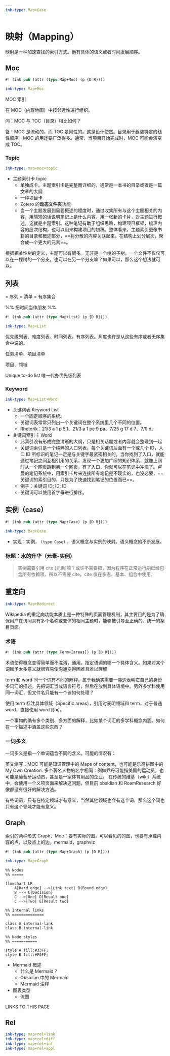 ```yaml
---
ink-type: Map+Case
---
```


# 映射（Mapping）

映射是一种加速查找的索引方式。他有具体的语义或者时间发展顺序。

## Moc

```rs
#! (ink pub (attr (type Map+Moc) (p {D R})))
```

```yaml
ink-type: Map+Moc
```

MOC 索引

在 MOC（内容地图）中按邻近性进行组织。

问：MOC 与 TOC（目录）相比如何？

答：MOC 是流动的，而 TOC 是刚性的。这是设计使然。目录用于组装特定的线性顺序。MOC 的用途要广泛得多。通常，当项目开始完成时，MOC 可能会演变成 TOC。

### Topic

```yaml
ink-type: map+moc+topic
```

- 主题索引卡 topic
  - 单独成卡。主题索引卡是完整而详细的，通常是一本书的目录或者是一篇文章的大纲
  - 一种项目卡
  - Zotero 的**动态文件夹**功能
  - 当一个主题发展到需要概述的程度时，通过收集所有与这个主题相关的内容，用简短的话说明笔记上是什么内容，用一张新的卡片，对主题进行概述，这就是主题索引。这种笔记有助于组织思路，构建项目框架，梳理内容的层次结构，也可以用来构建项目的初稿。整体看来，主题索引更像书籍的目录和概述部分，==将分散的内容关联起来，在结构上划分层次，聚合成一个更大的元素==。

根据相关性树的定义，主题可以有很多。无非是一个树的子树，一个文件不仅仅可以在一棵树的一个分支，也可以在另一个分支嘛？如果可以，那么这个想法就可以。

## 列表

= 序列 = 清单 = 有序集合

%% 把时间当作朋友 %%

```rs
#! (ink pub (attr (type Map+List) (p {D R})))
```

```yaml
ink-type: Map+List
```

优先级列表、难度列表、时间列表。有序列表。角度也许是从这些有序或者无序集合中说的。

任务清单、项目清单

项目、领域

Unique to-do list 唯一代办优先级列表

### Keyword

```yaml
ink-type: Map+List+Word
```

- 关键词表 Keyword List
  - 一个固定顺序的系统。
  - 关键词表常常只列出一个关键词在整个系统里几个不同的位置。
  - Rhetorik：21/3 a 1 p 5,1、21/3 a 1 pe 9 pa、7/25 g 17 d 7、7/9 d。
- 关键词索引卡 Word
  - 此索引没有形成完整清晰的大纲，只是相关话题或者内容就会整理到一起
  - 关键词索引是一个纯粹的入口列表，每个关键词后面有一个或几个 ID，入口 ID 所标识的笔记一定是与关键字最紧密相关的。当你找到了入口，就能通过笔记之间互相引用的关系，发现一个更加广阔的知识体系，就像上网时从一个网页跳到另一个网页，有了入口，你就可以在笔记中冲浪了。卢曼的笔记系统中，用索引卡片来连接所有笔记是不现实的，也没必要，==关键词的索引目的，只是为了快速找到笔记的位置而已==。
  - 例子：关键词 ID; ID; ID
  - 关键词可以使用首字母进行排序。

## 实例（case）

```rs
#! (ink pub (attr (type Map+Case) (p [D R])))
```

```yaml
ink-type: Map+Case
```

- 实现：实例， `(type Case)` ，语义概念与实例的映射。语义概念的不断发展。

### 标题：水的升华（元素-实例）

> 实例需要引用 cite [元素]嘛？或许不需要把，因为程序在正常运行期已经包含所有依赖项。所以不需要 cite。cite 仅在多态、基本、组合中使用。

## 重定向

```yaml
ink-type: Map+Redirect
```

Wikipedia 的重定向功能本质上是一种特殊的页面管理机制，其主要目的是为了确保用户在访问具有多个名称或变体的相同主题时，能够被引导至正确的、统一的条目页面。

### 术语

```rs
#! (ink pub (attr (type Term+[areas]) (p [D R])))
```

术语使得概念变得简单而不混淆，通用。指定语词的哪一个具体含义。如果对某个词赋予太多意义就很容易使沟通变得困难且难以理解

term 和 word 同一个词有不同的解释。属于我确实需要一类边表明它自己的身份多词汇的描述，先把词汇当成语言符号，然后在放到具体语境中。另外多学科使用同一词汇，但文件名只能有一个该如何处理？

使用 term 标注具体领域（Specific areas），引用时表明领域和 term，对于普通 word，直接使用 word 即可。

一个事物的确有多个类别、多方面的解释，比如某个词汇的多学科概念内涵。如何在一个描述中涵盖这些东西？

### 一词多义

一词多义是指一个单词蕴含不同的含义。可能的情况有：

英文缩写：MOC 可能是知识管理中的 Maps of content，也可能是乐高拼图中的 My Own Creation.
多个著名人物的名字相同：例如乔丹可能指美国的运动员，也可能是葡萄牙运动员，甚至是一家体育用品的企业。
在传统的维基（wiki）系统中，会使用一个义项页面来解决这问题，但目前 obsidian 和 RoamResearch 好像都没有很好的解决方法。

有些词语，只有在特定领域才有意义，当然其他领域也会有这个词，那么这个词也只有这个领域才能有意义。

## Graph

索引的两种形式 Graph、Moc：要有实际的图，可以看见的的图，也要有承载内容的点，以及点上的边。mermaid，graphviz

```rs
#! (ink pub (attr (type Map+Graph) (p [D R])))
```

```yaml
ink-type: Map+Graph
```

```mermaid
%% Nodes
%% =====

flowchart LR
    A[Hard edge] -->|Link text| B(Round edge)
    B --> C{Decision}
    C -->|One| D[Result one]
    C -->|Two| E[Result two]

%% Internal links
%% ==============

class A internal-link
class B internal-link

%% Node styles
%% ===========

style A fill:#33FF;
style B fill:#F0FF;
```

- Mermaid 概述
  - 什么是 Mermaid？
  - Obsidian 中的 Mermaid
  - Mermaid 注释
- 图表类型
  - 流图

LINKS TO THIS PAGE

## Rel

```yaml
ink-type: map+rel+link
ink-type: map+rel+diff
ink-type: map+rel+inf
ink-type: map+rel+appl
```
